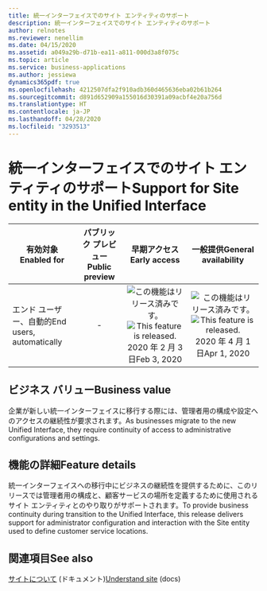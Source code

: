 ```yaml
---
title: 統一インターフェイスでのサイト エンティティのサポート
description: 統一インターフェイスでのサイト エンティティのサポート
author: relnotes
ms.reviewer: nenellim
ms.date: 04/15/2020
ms.assetid: a049a29b-d71b-ea11-a811-000d3a8f075c
ms.topic: article
ms.service: business-applications
ms.author: jessiewa
dynamics365pdf: true
ms.openlocfilehash: 4212507dfa2f910adb360d465636eba02b61b264
ms.sourcegitcommit: d891d652909a155016d30391a09acbf4e20a756d
ms.translationtype: HT
ms.contentlocale: ja-JP
ms.lasthandoff: 04/28/2020
ms.locfileid: "3293513"
---
```

# <a name="support-for-site-entity-in-the-unified-interface"></a><span data-ttu-id="e2333-103">統一インターフェイスでのサイト エンティティのサポート</span><span class="sxs-lookup"><span data-stu-id="e2333-103">Support for Site entity in the Unified Interface</span></span>


| <span data-ttu-id="e2333-104">有効対象</span><span class="sxs-lookup"><span data-stu-id="e2333-104">Enabled for</span></span>    |  <span data-ttu-id="e2333-105">パブリック プレビュー</span><span class="sxs-lookup"><span data-stu-id="e2333-105">Public preview</span></span> | <span data-ttu-id="e2333-106">早期アクセス</span><span class="sxs-lookup"><span data-stu-id="e2333-106">Early access</span></span> | <span data-ttu-id="e2333-107">一般提供</span><span class="sxs-lookup"><span data-stu-id="e2333-107">General availability</span></span> | 
| ---------- | :----------: |:----------: |:----------: |
|<span data-ttu-id="e2333-108">エンド ユーザー、自動的</span><span class="sxs-lookup"><span data-stu-id="e2333-108">End users, automatically</span></span>|-|<span data-ttu-id="e2333-109">![この機能はリリース済みです。](/dynamics365-release-plan/media/green-checkmark.png "この機能はリリース済みです。")</span><span class="sxs-lookup"><span data-stu-id="e2333-109">![This feature is released.](/dynamics365-release-plan/media/green-checkmark.png "This feature is released.")</span></span> <span data-ttu-id="e2333-110">2020 年 2 月 3 日</span><span class="sxs-lookup"><span data-stu-id="e2333-110">Feb 3, 2020</span></span>| <span data-ttu-id="e2333-111">![この機能はリリース済みです。](/dynamics365-release-plan/media/green-checkmark.png "この機能はリリース済みです。")</span><span class="sxs-lookup"><span data-stu-id="e2333-111">![This feature is released.](/dynamics365-release-plan/media/green-checkmark.png "This feature is released.")</span></span> <span data-ttu-id="e2333-112">2020 年 4 月 1 日</span><span class="sxs-lookup"><span data-stu-id="e2333-112">Apr 1, 2020</span></span>|


## <a name="business-value"></a><span data-ttu-id="e2333-113">ビジネス バリュー</span><span class="sxs-lookup"><span data-stu-id="e2333-113">Business value</span></span>
<!-- bv start -->
<span data-ttu-id="e2333-114">企業が新しい統一インターフェイスに移行する際には、管理者用の構成や設定へのアクセスの継続性が要求されます。</span><span class="sxs-lookup"><span data-stu-id="e2333-114">As businesses migrate to the new Unified Interface, they require continuity of access to administrative configurations and settings.</span></span>
<!-- bv end -->



## <a name="feature-details"></a><span data-ttu-id="e2333-115">機能の詳細</span><span class="sxs-lookup"><span data-stu-id="e2333-115">Feature details</span></span>
<!--feature detail start -->
<span data-ttu-id="e2333-116">統一インターフェイスへの移行中にビジネスの継続性を提供するために、このリリースでは管理者用の構成と、顧客サービスの場所を定義するために使用されるサイト エンティティとのやり取りがサポートされます。</span><span class="sxs-lookup"><span data-stu-id="e2333-116">To provide business continuity during transition to the Unified Interface, this release delivers support for administrator configuration and interaction with the Site entity used to define customer service locations.</span></span>
<!--feature detail end -->










## <a name="see-also"></a><span data-ttu-id="e2333-117">関連項目</span><span class="sxs-lookup"><span data-stu-id="e2333-117">See also</span></span>

<!--docs start-->
<span data-ttu-id="e2333-118">[サイトについて](https://docs.microsoft.com/dynamics365/customer-service/customer-service-hub-user-guide-basics#understand-site) (ドキュメント)</span><span class="sxs-lookup"><span data-stu-id="e2333-118">[Understand site](https://docs.microsoft.com/dynamics365/customer-service/customer-service-hub-user-guide-basics#understand-site) (docs)</span></span>
<!--docs end-->
